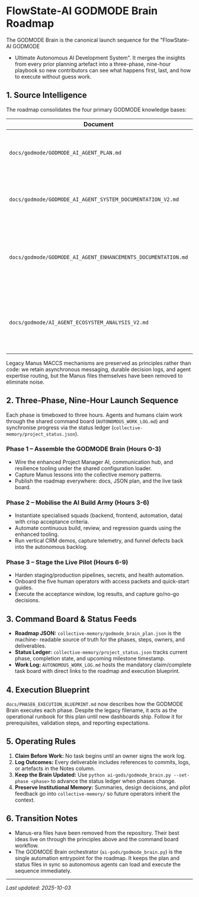 # FlowState-AI GODMODE Brain Roadmap

The GODMODE Brain is the canonical launch sequence for the "FlowState-AI GODMODE
- Ultimate Autonomous AI Development System". It merges the insights from every
prior planning artefact into a three-phase, nine-hour playbook so new
contributors can see what happens first, last, and how to execute without guess
work.

## 1. Source Intelligence

The roadmap consolidates the four primary GODMODE knowledge bases:

| Document | Contribution |
| --- | --- |
| `docs/godmode/GODMODE_AI_AGENT_PLAN.md` | Original mission framing and desired autonomous behaviours. |
| `docs/godmode/GODMODE_AI_AGENT_SYSTEM_DOCUMENTATION_V2.md` | Canonical system architecture, service responsibilities, and data flows. |
| `docs/godmode/GODMODE_AI_AGENT_ENHANCEMENTS_DOCUMENTATION.md` | Latest enhancements to the project manager, communication hub, and autonomous development loops. |
| `docs/godmode/AI_AGENT_ECOSYSTEM_ANALYSIS_V2.md` | Ecosystem survey that enumerates the supporting agents, integrations, and operational environment. |

Legacy Manus MACCS mechanisms are preserved as principles rather than code: we
retain asynchronous messaging, durable decision logs, and agent expertise
routing, but the Manus files themselves have been removed to eliminate noise.

## 2. Three-Phase, Nine-Hour Launch Sequence

Each phase is timeboxed to three hours. Agents and humans claim work through the
shared command board (`AUTONOMOUS_WORK_LOG.md`) and synchronise progress via the
status ledger (`collective-memory/project_status.json`).

### Phase 1 – Assemble the GODMODE Brain (Hours 0-3)
* Wire the enhanced Project Manager AI, communication hub, and resilience
  tooling under the shared configuration loader.
* Capture Manus lessons into the collective memory patterns.
* Publish the roadmap everywhere: docs, JSON plan, and the live task board.

### Phase 2 – Mobilise the AI Build Army (Hours 3-6)
* Instantiate specialised squads (backend, frontend, automation, data) with
  crisp acceptance criteria.
* Automate continuous build, review, and regression guards using the enhanced
  tooling.
* Run vertical CRM demos, capture telemetry, and funnel defects back into the
  autonomous backlog.

### Phase 3 – Stage the Live Pilot (Hours 6-9)
* Harden staging/production pipelines, secrets, and health automation.
* Onboard the five human operators with access packets and quick-start guides.
* Execute the acceptance window, log results, and capture go/no-go decisions.

## 3. Command Board & Status Feeds

* **Roadmap JSON:** `collective-memory/godmode_brain_plan.json` is the machine-
  readable source of truth for the phases, steps, owners, and deliverables.
* **Status Ledger:** `collective-memory/project_status.json` tracks current
  phase, completion state, and upcoming milestone timestamp.
* **Work Log:** `AUTONOMOUS_WORK_LOG.md` hosts the mandatory claim/complete task
  board with direct links to the roadmap and execution blueprint.

## 4. Execution Blueprint

`docs/PHASE6_EXECUTION_BLUEPRINT.md` now describes how the GODMODE Brain executes
each phase. Despite the legacy filename, it acts as the operational runbook for
this plan until new dashboards ship. Follow it for prerequisites, validation
steps, and reporting expectations.

## 5. Operating Rules

1. **Claim Before Work:** No task begins until an owner signs the work log.
2. **Log Outcomes:** Every deliverable includes references to commits, logs, or
   artefacts in the Notes column.
3. **Keep the Brain Updated:** Use `python ai-gods/godmode_brain.py --set-phase
   <phase>` to advance the status ledger when phases change.
4. **Preserve Institutional Memory:** Summaries, design decisions, and pilot
   feedback go into `collective-memory/` so future operators inherit the context.

## 6. Transition Notes

* Manus-era files have been removed from the repository. Their best ideas live
  on through the principles above and the command board workflow.
* The GODMODE Brain orchestrator (`ai-gods/godmode_brain.py`) is the single
  automation entrypoint for the roadmap. It keeps the plan and status files in
  sync so autonomous agents can load and execute the sequence immediately.

---
_Last updated: 2025-10-03_
